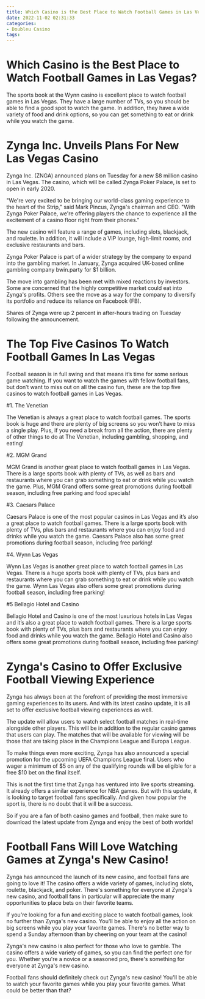 ```yaml
---
title: Which Casino is the Best Place to Watch Football Games in Las Vegas
date: 2022-11-02 02:31:33
categories:
- Doubleu Casino
tags:
---
```



#  Which Casino is the Best Place to Watch Football Games in Las Vegas?

The sports book at the Wynn casino is excellent place to watch football games in Las Vegas. They have a large number of TVs, so you should be able to find a good spot to watch the game. In addition, they have a wide variety of food and drink options, so you can get something to eat or drink while you watch the game.

#  Zynga Inc. Unveils Plans For New Las Vegas Casino

Zynga Inc. (ZNGA) announced plans on Tuesday for a new $8 million casino in Las Vegas. The casino, which will be called Zynga Poker Palace, is set to open in early 2020.

"We're very excited to be bringing our world-class gaming experience to the heart of the Strip," said Mark Pincus, Zynga's chairman and CEO. "With Zynga Poker Palace, we're offering players the chance to experience all the excitement of a casino floor right from their phones."

The new casino will feature a range of games, including slots, blackjack, and roulette. In addition, it will include a VIP lounge, high-limit rooms, and exclusive restaurants and bars.

Zynga Poker Palace is part of a wider strategy by the company to expand into the gambling market. In January, Zynga acquired UK-based online gambling company bwin.party for $1 billion.

The move into gambling has been met with mixed reactions by investors. Some are concerned that the highly competitive market could eat into Zynga's profits. Others see the move as a way for the company to diversify its portfolio and reduce its reliance on Facebook (FB).

Shares of Zynga were up 2 percent in after-hours trading on Tuesday following the announcement.

#  The Top Five Casinos To Watch Football Games In Las Vegas

Football season is in full swing and that means it’s time for some serious game watching. If you want to watch the games with fellow football fans, but don’t want to miss out on all the casino fun, these are the top five casinos to watch football games in Las Vegas.

#1. The Venetian

The Venetian is always a great place to watch football games. The sports book is huge and there are plenty of big screens so you won’t have to miss a single play. Plus, if you need a break from all the action, there are plenty of other things to do at The Venetian, including gambling, shopping, and eating!

#2. MGM Grand

MGM Grand is another great place to watch football games in Las Vegas. There is a large sports book with plenty of TVs, as well as bars and restaurants where you can grab something to eat or drink while you watch the game. Plus, MGM Grand offers some great promotions during football season, including free parking and food specials!

#3. Caesars Palace

Caesars Palace is one of the most popular casinos in Las Vegas and it’s also a great place to watch football games. There is a large sports book with plenty of TVs, plus bars and restaurants where you can enjoy food and drinks while you watch the game. Caesars Palace also has some great promotions during football season, including free parking!

#4. Wynn Las Vegas

Wynn Las Vegas is another great place to watch football games in Las Vegas. There is a huge sports book with plenty of TVs, plus bars and restaurants where you can grab something to eat or drink while you watch the game. Wynn Las Vegas also offers some great promotions during football season, including free parking!

#5 Bellagio Hotel and Casino

Bellagio Hotel and Casino is one of the most luxurious hotels in Las Vegas and it’s also a great place to watch football games. There is a large sports book with plenty of TVs, plus bars and restaurants where you can enjoy food and drinks while you watch the game. Bellagio Hotel and Casino also offers some great promotions during football season, including free parking!

#  Zynga's Casino to Offer Exclusive Football Viewing Experience

Zynga has always been at the forefront of providing the most immersive gaming experiences to its users. And with its latest casino update, it is all set to offer exclusive football viewing experiences as well.

The update will allow users to watch select football matches in real-time alongside other players. This will be in addition to the regular casino games that users can play. The matches that will be available for viewing will be those that are taking place in the Champions League and Europa League.

To make things even more exciting, Zynga has also announced a special promotion for the upcoming UEFA Champions League final. Users who wager a minimum of $5 on any of the qualifying rounds will be eligible for a free $10 bet on the final itself.

This is not the first time that Zynga has ventured into live sports streaming. It already offers a similar experience for NBA games. But with this update, it is looking to target football fans specifically. And given how popular the sport is, there is no doubt that it will be a success.

So if you are a fan of both casino games and football, then make sure to download the latest update from Zynga and enjoy the best of both worlds!

#  Football Fans Will Love Watching Games at Zynga's New Casino!

Zynga has announced the launch of its new casino, and football fans are going to love it! The casino offers a wide variety of games, including slots, roulette, blackjack, and poker. There's something for everyone at Zynga's new casino, and football fans in particular will appreciate the many opportunities to place bets on their favorite teams.

If you're looking for a fun and exciting place to watch football games, look no further than Zynga's new casino. You'll be able to enjoy all the action on big screens while you play your favorite games. There's no better way to spend a Sunday afternoon than by cheering on your team at the casino!

Zynga's new casino is also perfect for those who love to gamble. The casino offers a wide variety of games, so you can find the perfect one for you. Whether you're a novice or a seasoned pro, there's something for everyone at Zynga's new casino.

 Football fans should definitely check out Zynga's new casino! You'll be able to watch your favorite games while you play your favorite games. What could be better than that?